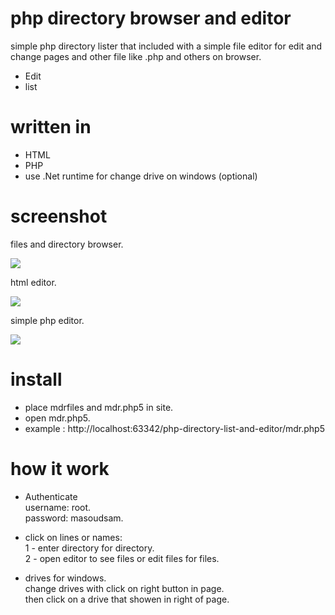 php directory browser and editor
==============================

simple php directory lister that included with a simple file editor for edit and change pages and other file like .php and others on browser.

- Edit
- list

written in
==============================

- HTML
- PHP
- use .Net runtime for change drive on windows (optional)

screenshot
==============================

files and directory browser.

<img src="http://i58.tinypic.com/71hels.png" border="0">

html editor.

<img src="http://i60.tinypic.com/35mjmuu.png" border="0">

simple php editor.

<img src="http://i58.tinypic.com/nyxrnp.png" border="0">

install
==============================

- place mdrfiles and mdr.php5 in site.
- open mdr.php5.
- example : http://localhost:63342/php-directory-list-and-editor/mdr.php5

how it work
==============================

- Authenticate<br>
username: root.<br>
password: masoudsam.

- click on lines or names:<br>
1 - enter directory for directory.<br>
2 - open editor to see files or edit files for files.

- drives for windows.<br>
change drives with click on right button in page.<br>
then click on a drive that showen in right of page.